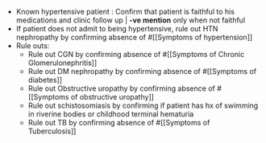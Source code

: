 - Known hypertensive patient : Confirm that patient is faithful to his medications and clinic follow up | **-ve mention** only when not faithful
- If patient does not admit to being hypertensive, rule out HTN nephropathy by confirming absence of #[[Symptoms of hypertension]]
- Rule outs:
	- Rule out CGN by confirming absence of #[[Symptoms of Chronic Glomerulonephritis]]
	- Rule out DM nephropathy by confirming absence of #[[Symptoms of diabetes]]
	- Rule out Obstructive uropathy by confirming absence of #[[Symptoms of obstructive uropathy]]
	- Rule out schistosomiasis by confirming  if patient has hx of swimming in riverine bodies or childhood terminal hematuria
	- Rule out TB by confirming absence of #[[Symptoms of Tuberculosis]]